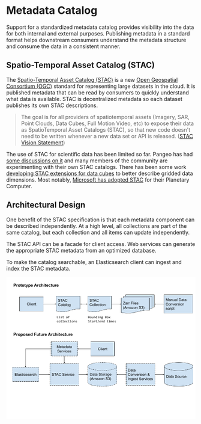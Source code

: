 # Metadata Catalog

Support for a standardized metadata catalog provides visibility into the data for both internal and external purposes. Publishing metadata in a standard format helps downstream consumers understand the metadata structure and consume the data in a consistent manner. 

## Spatio-Temporal Asset Catalog (STAC)

The [Spatio-Temporal Asset Catalog (STAC)](https://stacspec.org/en) is a new [Open Geospatial Consortium (OGC)](https://www.ogc.org/taxonomy/term/848) standard for representing large datasets in the cloud. It is published metadata that can be read by consumers to quickly understand what data is available. STAC is decentralized metadata so each dataset publishes its own STAC descriptions.

> The goal is for all providers of spatiotemporal assets (Imagery, SAR, Point Clouds, Data Cubes, Full Motion Video, etc) to expose their data as SpatioTemporal Asset Catalogs (STAC), so that new code doesn't need to be written whenever a new data set or API is released. ([STAC Vision Statement](https://stacspec.org/en))

The use of STAC for scientific data has been limited so far. Pangeo has had [some discussions on it](https://discourse.pangeo.io/t/stac-and-earth-systems-datasets/1472/17) and many members of the community are experimenting with their own STAC catalogs. There has been some work [developing STAC extensions for data cubes](https://github.com/stac-extensions/datacube) to better describe gridded data dimensions. Most notably, [Microsoft has adopted STAC](https://planetarycomputer.microsoft.com/docs/concepts/data-catalog/) for their Planetary Computer.

## Architectural Design

One benefit of the STAC specification is that each metadata component can be described independently. At a high level, all collections are part of the same catalog, but each collection and all items can update independently. 

The STAC API can be a facade for client access. Web services can generate the appropriate STAC metadata from an optimized database.

To make the catalog searchable, an Elasticsearch client can ingest and index the STAC metadata.

![STAC Metadata Architecture](STAC-Metadata-Architecture.png)